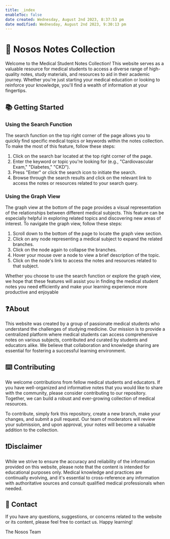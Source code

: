 ```yaml
---
title: _index
enableToc: false
date created: Wednesday, August 2nd 2023, 8:37:53 pm
date modified: Wednesday, August 2nd 2023, 9:30:13 pm
---
```


# 📓 Nosos Notes Collection

Welcome to the Medical Student Notes Collection! This website serves as a valuable resource for medical students to access a diverse range of high-quality notes, study materials, and resources to aid in their academic journey. Whether you're just starting your medical education or looking to reinforce your knowledge, you'll find a wealth of information at your fingertips.

## 📚 Getting Started

### Using the Search Function

The search function on the top right corner of the page allows you to quickly find specific medical topics or keywords within the notes collection. To make the most of this feature, follow these steps:

1. Click on the search bar located at the top right corner of the page.
2. Enter the keyword or topic you're looking for (e.g., "Cardiovascular Exam," "Diabetes," "CKD").
3. Press "Enter" or click the search icon to initiate the search.
4. Browse through the search results and click on the relevant link to access the notes or resources related to your search query.

### Using the Graph View

The graph view at the bottom of the page provides a visual representation of the relationships between different medical subjects. This feature can be especially helpful in exploring related topics and discovering new areas of interest. To navigate the graph view, follow these steps:

1. Scroll down to the bottom of the page to locate the graph view section.
2. Click on any node representing a medical subject to expand the related branches.
3. Click on the node again to collapse the branches.
4. Hover your mouse over a node to view a brief description of the topic.
5. Click on the node's link to access the notes and resources related to that subject.

Whether you choose to use the search function or explore the graph view, we hope that these features will assist you in finding the medical student notes you need efficiently and make your learning experience more productive and enjoyable

## ❓About

This website was created by a group of passionate medical students who understand the challenges of studying medicine. Our mission is to provide a centralized platform where medical students can access comprehensive notes on various subjects, contributed and curated by students and educators alike. We believe that collaboration and knowledge sharing are essential for fostering a successful learning environment.

## ⌨️ Contributing

We welcome contributions from fellow medical students and educators. If you have well-organized and informative notes that you would like to share with the community, please consider contributing to our repository. Together, we can build a robust and ever-growing collection of medical resources.

To contribute, simply fork this repository, create a new branch, make your changes, and submit a pull request. Our team of moderators will review your submission, and upon approval, your notes will become a valuable addition to the collection.

## ❗Disclaimer

While we strive to ensure the accuracy and reliability of the information provided on this website, please note that the content is intended for educational purposes only. Medical knowledge and practices are continually evolving, and it's essential to cross-reference any information with authoritative sources and consult qualified medical professionals when needed.

## 📧 Contact

If you have any questions, suggestions, or concerns related to the website or its content, please feel free to contact us.
Happy learning!

The Nosos Team
